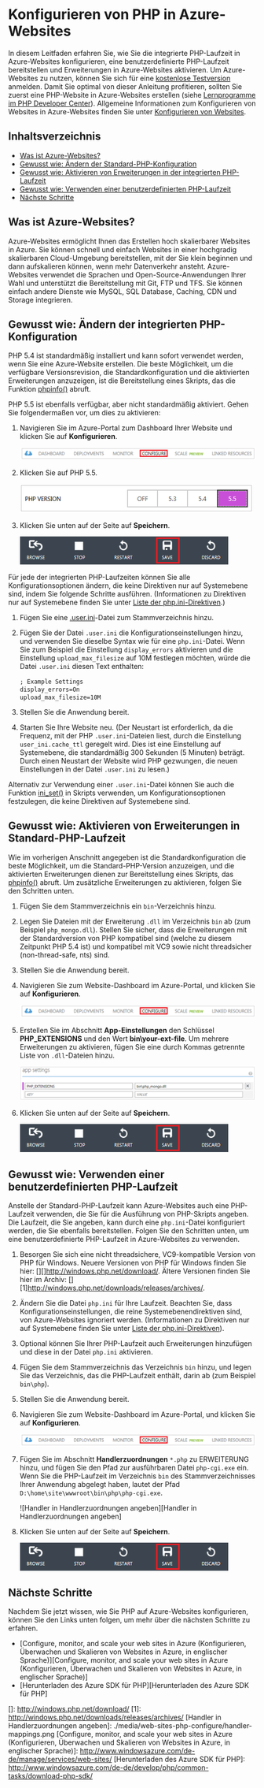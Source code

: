 <properties title="How to Configure PHP in Azure Websites" pageTitle="How to Configure PHP in Azure Websites" metaKeywords="Azure, Azure Web Sites, configuration, PHP" description="Learn how to configure the default PHP installation or add a custom PHP installation in Azure Websites." services="Web Sites" documentationCenter="PHP" authors="cephalin" manager="wpickett" />

<tags ms.service="web-sites" ms.workload="web" ms.tgt_pltfrm="na" ms.devlang="PHP" ms.topic="article" ms.date="01/01/1900" ms.author="cephalin"></tags>

# Konfigurieren von PHP in Azure-Websites

In diesem Leitfaden erfahren Sie, wie Sie die integrierte PHP-Laufzeit in Azure-Websites konfigurieren, eine benutzerdefinierte PHP-Laufzeit bereitstellen und Erweiterungen in Azure-Websites aktivieren. Um Azure-Websites zu nutzen, können Sie sich für eine [kostenlose Testversion][kostenlose Testversion] anmelden. Damit Sie optimal von dieser Anleitung profitieren, sollten Sie zuerst eine PHP-Website in Azure-Websites erstellen (siehe [Lernprogramme im PHP Developer Center][Lernprogramme im PHP Developer Center]). Allgemeine Informationen zum Konfigurieren von Websites in Azure-Websites finden Sie unter [Konfigurieren von Websites][Konfigurieren von Websites].

## Inhaltsverzeichnis

-   [Was ist Azure-Websites?][Was ist Azure-Websites?]
-   [Gewusst wie: Ändern der Standard-PHP-Konfiguration][Gewusst wie: Ändern der Standard-PHP-Konfiguration]
-   [Gewusst wie: Aktivieren von Erweiterungen in der integrierten PHP-Laufzeit][Gewusst wie: Aktivieren von Erweiterungen in der integrierten PHP-Laufzeit]
-   [Gewusst wie: Verwenden einer benutzerdefinierten PHP-Laufzeit][Gewusst wie: Verwenden einer benutzerdefinierten PHP-Laufzeit]
-   [Nächste Schritte][Nächste Schritte]

## <a name="WhatIs"></a>Was ist Azure-Websites?

Azure-Websites ermöglicht Ihnen das Erstellen hoch skalierbarer Websites in Azure. Sie können schnell und einfach Websites in einer hochgradig skalierbaren Cloud-Umgebung bereitstellen, mit der Sie klein beginnen und dann aufskalieren können, wenn mehr Datenverkehr ansteht. Azure-Websites verwendet die Sprachen und Open-Source-Anwendungen Ihrer Wahl und unterstützt die Bereitstellung mit Git, FTP und TFS. Sie können einfach andere Dienste wie MySQL, SQL Database, Caching, CDN und Storage integrieren.

## <a name="ChangeBuiltInPHP"></a>Gewusst wie: Ändern der integrierten PHP-Konfiguration

PHP 5.4 ist standardmäßig installiert und kann sofort verwendet werden, wenn Sie eine Azure-Website erstellen. Die beste Möglichkeit, um die verfügbare Versionsrevision, die Standardkonfiguration und die aktivierten Erweiterungen anzuzeigen, ist die Bereitstellung eines Skripts, das die Funktion [phpinfo()][phpinfo()] abruft.

PHP 5.5 ist ebenfalls verfügbar, aber nicht standardmäßig aktiviert. Gehen Sie folgendermaßen vor, um dies zu aktivieren:

1.  Navigieren Sie im Azure-Portal zum Dashboard Ihrer Website und klicken Sie auf **Konfigurieren**.

    ![Konfigurationsregisterkarte auf dem Websites-Dashboard][Konfigurationsregisterkarte auf dem Websites-Dashboard]

2.  Klicken Sie auf PHP 5.5.

    ![Wählen Sie die PHP-Version aus][Wählen Sie die PHP-Version aus]

3.  Klicken Sie unten auf der Seite auf **Speichern**.

    ![Speichern Sie die Konfigurationseinstellungen][Speichern Sie die Konfigurationseinstellungen]

Für jede der integrierten PHP-Laufzeiten können Sie alle Konfigurationsoptionen ändern, die keine Direktiven nur auf Systemebene sind, indem Sie folgende Schritte ausführen. (Informationen zu Direktiven nur auf Systemebene finden Sie unter [Liste der php.ini-Direktiven][Liste der php.ini-Direktiven].)

1.  Fügen Sie eine [.user.ini][.user.ini]-Datei zum Stammverzeichnis hinzu.
2.  Fügen Sie der Datei `.user.ini` die Konfigurationseinstellungen hinzu, und verwenden Sie dieselbe Syntax wie für eine `php.ini`-Datei. Wenn Sie zum Beispiel die Einstellung `display_errors` aktivieren und die Einstellung `upload_max_filesize` auf 10M festlegen möchten, würde die Datei `.user.ini` diesen Text enthalten:

        ; Example Settings
        display_errors=On
        upload_max_filesize=10M

3.  Stellen Sie die Anwendung bereit.
4.  Starten Sie Ihre Website neu. (Der Neustart ist erforderlich, da die Frequenz, mit der PHP `.user.ini`-Dateien liest, durch die Einstellung `user_ini.cache_ttl` geregelt wird. Dies ist eine Einstellung auf Systemebene, die standardmäßig 300 Sekunden (5 Minuten) beträgt. Durch einen Neustart der Website wird PHP gezwungen, die neuen Einstellungen in der Datei `.user.ini` zu lesen.)

Alternativ zur Verwendung einer `.user.ini`-Datei können Sie auch die Funktion [ini\_set()][ini\_set()] in Skripts verwenden, um Konfigurationsoptionen festzulegen, die keine Direktiven auf Systemebene sind.

## <a name="EnableExtDefaultPHP"></a>Gewusst wie: Aktivieren von Erweiterungen in Standard-PHP-Laufzeit

Wie im vorherigen Anschnitt angegeben ist die Standardkonfiguration die beste Möglichkeit, um die Standard-PHP-Version anzuzeigen, und die aktivierten Erweiterungen dienen zur Bereitstellung eines Skripts, das [phpinfo()][phpinfo()] abruft. Um zusätzliche Erweiterungen zu aktivieren, folgen Sie den Schritten unten.

1.  Fügen Sie dem Stammverzeichnis ein `bin`-Verzeichnis hinzu.
2.  Legen Sie Dateien mit der Erweiterung `.dll` im Verzeichnis `bin` ab (zum Beispiel `php_mongo.dll`). Stellen Sie sicher, dass die Erweiterungen mit der Standardversion von PHP kompatibel sind (welche zu diesem Zeitpunkt PHP 5.4 ist) und kompatibel mit VC9 sowie nicht threadsicher (non-thread-safe, nts) sind.
3.  Stellen Sie die Anwendung bereit.
4.  Navigieren Sie zum Website-Dashboard im Azure-Portal, und klicken Sie auf **Konfigurieren**.

    ![Konfigurationsregisterkarte auf dem Websites-Dashboard][Konfigurationsregisterkarte auf dem Websites-Dashboard]

5.  Erstellen Sie im Abschnitt **App-Einstellungen** den Schlüssel **PHP\_EXTENSIONS** und den Wert **bin\\your-ext-file**. Um mehrere Erweiterungen zu aktivieren, fügen Sie eine durch Kommas getrennte Liste von `.dll`-Dateien hinzu.

    ![Aktivieren Sie die Erweiterung in den App-Einstellungen][Aktivieren Sie die Erweiterung in den App-Einstellungen]

6.  Klicken Sie unten auf der Seite auf **Speichern**.

    ![Speichern Sie die Konfigurationseinstellungen][Speichern Sie die Konfigurationseinstellungen]

## <a name="UseCustomPHP"></a>Gewusst wie: Verwenden einer benutzerdefinierten PHP-Laufzeit

Anstelle der Standard-PHP-Laufzeit kann Azure-Websites auch eine PHP-Laufzeit verwenden, die Sie für die Ausführung von PHP-Skripts angeben. Die Laufzeit, die Sie angeben, kann durch eine `php.ini`-Datei konfiguriert werden, die Sie ebenfalls bereitstellen. Folgen Sie den Schritten unten, um eine benutzerdefinierte PHP-Laufzeit in Azure-Websites zu verwenden.

1.  Besorgen Sie sich eine nicht threadsichere, VC9-kompatible Version von PHP für Windows. Neuere Versionen von PHP für Windows finden Sie hier: [][]<http://windows.php.net/download/></a>. Ältere Versionen finden Sie hier im Archiv: [][1]<http://windows.php.net/downloads/releases/archives/></a>.
2.  Ändern Sie die Datei `php.ini` für Ihre Laufzeit. Beachten Sie, dass Konfigurationseinstellungen, die reine Systemebenendirektiven sind, von Azure-Websites ignoriert werden. (Informationen zu Direktiven nur auf Systemebene finden Sie unter [Liste der php.ini-Direktiven][Liste der php.ini-Direktiven]).
3.  Optional können Sie Ihrer PHP-Laufzeit auch Erweiterungen hinzufügen und diese in der Datei `php.ini` aktivieren.
4.  Fügen Sie dem Stammverzeichnis das Verzeichnis `bin` hinzu, und legen Sie das Verzeichnis, das die PHP-Laufzeit enthält, darin ab (zum Beispiel `bin\php`).
5.  Stellen Sie die Anwendung bereit.
6.  Navigieren Sie zum Website-Dashboard im Azure-Portal, und klicken Sie auf **Konfigurieren**.

    ![Konfigurationsregisterkarte auf dem Websites-Dashboard][Konfigurationsregisterkarte auf dem Websites-Dashboard]

7.  Fügen Sie im Abschnitt **Handlerzuordnungen** `*.php` zu ERWEITERUNG hinzu, und fügen Sie den Pfad zur ausführbaren Datei `php-cgi.exe` ein. Wenn Sie die PHP-Laufzeit im Verzeichnis `bin` des Stammverzeichnisses Ihrer Anwendung abgelegt haben, lautet der Pfad `D:\home\site\wwwroot\bin\php\php-cgi.exe`.

    ![Handler in Handlerzuordnungen angeben][Handler in Handlerzuordnungen angeben]

8.  Klicken Sie unten auf der Seite auf **Speichern**.

    ![Speichern Sie die Konfigurationseinstellungen][Speichern Sie die Konfigurationseinstellungen]

## <a name="NextSteps"></a>Nächste Schritte

Nachdem Sie jetzt wissen, wie Sie PHP auf Azure-Websites konfigurieren, können Sie den Links unten folgen, um mehr über die nächsten Schritte zu erfahren.

-   [Configure, monitor, and scale your web sites in Azure (Konfigurieren, Überwachen und Skalieren von Websites in Azure, in englischer Sprache)][Configure, monitor, and scale your web sites in Azure (Konfigurieren, Überwachen und Skalieren von Websites in Azure, in englischer Sprache)]
-   [Herunterladen des Azure SDK für PHP][Herunterladen des Azure SDK für PHP]

  [kostenlose Testversion]: https://www.windowsazure.com/de-de/pricing/free-trial/
  [Lernprogramme im PHP Developer Center]: https://www.windowsazure.com/de-de/develop/php/tutorials/
  [Konfigurieren von Websites]: https://www.windowsazure.com/de-de/manage/services/web-sites/how-to-configure-websites/
  [Was ist Azure-Websites?]: #WhatIs
  [Gewusst wie: Ändern der Standard-PHP-Konfiguration]: #ChangeBuiltInPHP
  [Gewusst wie: Aktivieren von Erweiterungen in der integrierten PHP-Laufzeit]: #EnableExtDefaultPHP
  [Gewusst wie: Verwenden einer benutzerdefinierten PHP-Laufzeit]: #UseCustomPHP
  [Nächste Schritte]: #NextSteps
  [phpinfo()]: http://php.net/manual/en/function.phpinfo.php
  [Konfigurationsregisterkarte auf dem Websites-Dashboard]: ./media/web-sites-php-configure/configure.png
  [Wählen Sie die PHP-Version aus]: ./media/web-sites-php-configure/select-php-version.png
  [Speichern Sie die Konfigurationseinstellungen]: ./media/web-sites-php-configure/save-button.png
  [Liste der php.ini-Direktiven]: http://www.php.net/manual/en/ini.list.php
  [.user.ini]: http://www.php.net/manual/en/configuration.file.per-user.php
  [ini\_set()]: http://www.php.net/manual/en/function.ini-set.php
  [Aktivieren Sie die Erweiterung in den App-Einstellungen]: ./media/web-sites-php-configure/app-settings.png
  []: http://windows.php.net/download/
  [1]: http://windows.php.net/downloads/releases/archives/
  [Handler in Handlerzuordnungen angeben]: ./media/web-sites-php-configure/handler-mappings.png
  [Configure, monitor, and scale your web sites in Azure (Konfigurieren, Überwachen und Skalieren von Websites in Azure, in englischer Sprache)]: http://www.windowsazure.com/de-de/manage/services/web-sites/
  [Herunterladen des Azure SDK für PHP]: http://www.windowsazure.com/de-de/develop/php/common-tasks/download-php-sdk/
